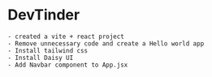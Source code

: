 # DevTinder
    - created a vite + react project
    - Remove unnecessary code and create a Hello world app
    - Install tailwind css
    - Install Daisy UI
    - Add Navbar component to App.jsx